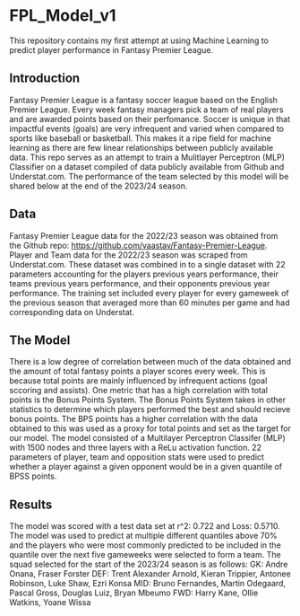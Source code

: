# FPL_Model_v1

This repository contains my first attempt at using Machine Learning to predict player performance in Fantasy Premier League. 

## Introduction
Fantasy Premier League  is a fantasy soccer league based on the English Premier League. Every week fantasy managers pick a team of real players and are awarded points based on their perfomance. 
Soccer is unique in that impactful events (goals) are very infrequent and varied when compared to sports like baseball or basketball. This makes it a ripe field for machine learning as there are few linear relationships between publicly available data.
This repo serves as an attempt to train a Mulitlayer Perceptron (MLP) Classifier on a dataset compiled of data publicly available from Github and Understat.com. The performance of the team selected by this model will be shared below at the end of the 2023/24 season.

## Data
Fantasy Premier League data for  the 2022/23 season  was obtained from the Github repo: https://github.com/vaastav/Fantasy-Premier-League. Player and Team data for the 2022/23 season was scraped from Understat.com. These dataset was combined in to a single dataset with 22 parameters accounting for the players previous years performance, their teams previous years performance, and their opponents previous year performance. 
The training set included every player for every gameweek of the previous season that averaged more than 60 minutes per game and had corresponding data on Understat.

## The Model
There is a low degree of correlation between much of the data obtained and the amount of total fantasy points a player scores every week. This is because total points are mainly influenced by infrequent actions (goal sccoring and assists). 
One metric that has a high correlation with total points is the Bonus Points System. The Bonus Points System takes in other statistics to determine which players performed the best and should recieve bonus points. The BPS points has a higher correlation with the data obtained to this was used as a proxy for total points and set as the target for our model.
The model consisted of a Multilayer Perceptron Classifer (MLP) with 1500 nodes and three layers with a ReLu activation function. 22 parameters of player, team and opposition stats were used to predict whether a player against a given opponent would be in a given quantile of BPSS points.  

## Results
The model was scored with a test data set at r^2: 0.722 and Loss: 0.5710. The model was used to predict at multiple different quantiles above 70% and the players who were most commonly predicted to be included in the quantile over the next five gameweeks were selected to form a team.
The squad selected for the start of the 2023/24 season is as follows:
GK: Andre Onana, Fraser  Forster
DEF: Trent Alexander Arnold, Kieran Trippier, Antonee Robinson, Luke Shaw, Ezri Konsa
MID: Bruno Fernandes, Martin Odegaard, Pascal Gross, Douglas Luiz, Bryan Mbeumo
FWD: Harry Kane, Ollie Watkins, Yoane Wissa 
